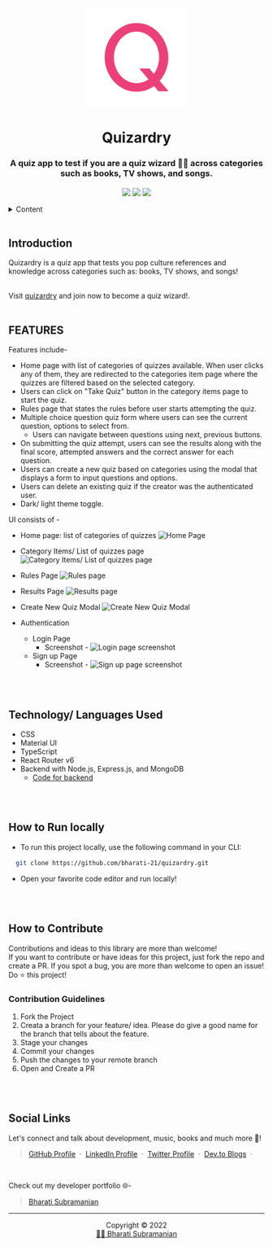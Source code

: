 <h1 align="center">
  <br />
  <a href="https://quizardry.netlify.app">
      <img src="https://github.com/bharati-21/quizardry/blob/7739fdb53cc2ecf0fc1efbff5591ff58ccb45015/public/favicons/android-chrome-512x512.png" alt="Quizardry" width="200"></a>
  <br />
  <br />
  Quizardry 
</h1>
<h3 align="center">
    A quiz app to test if you are a quiz wizard 🧙‍♂️ across categories such as books, TV shows, and songs.
</h3>

<div align="center">
<img src="https://img.shields.io/badge/version-v1-green" align="center"/>
<img src="https://img.shields.io/badge/label-open--source-blue" align="center"/>
    <a href="https://app.netlify.com/sites/quizardry/deploys" align="center">
        <img src="https://api.netlify.com/api/v1/badges/8b083945-912e-4f2d-90fd-9f8bcf06aeee/deploy-status" align="center"/>
    </a>
</div>
<br />

<!-- TABLE OF CONTENTS -->
<details>
    <summary>Content</summary>
    <ol>
        <li><a href="#introduction">Introduction</a></li>
        <li><a href="#features">Features</a></li>
        <li><a href="#technology-languages-used">Technology/ Languages Used</a></li>
        <li><a href="#how-to-run-locally">How to Run Locally</a></li>
        <li><a href="#how-to-contribute">How to Contribute</a></li>
        <li><a href="#social-links">Social Links</a></li>
    </ol>
</details>

<br />

<!-- Project Introduction -->
## **Introduction**
<p>
   Quizardry is a quiz app that tests you pop culture references and knowledge across categories such as: books, TV shows, and songs!
</p>
<br />
Visit <a href="https://quizardry.netlify.app/">quizardry</a> and join now to become a quiz wizard!.
<br />
<br />
<!-- FEATURES -->

## **FEATURES**

Features include-
- Home page with list of categories of quizzes available. When user clicks any of them, they are redirected to the categories item page where the quizzes are filtered based on the selected category.
- Users can click on "Take Quiz" button in the category items page to start the quiz.
- Rules page that states the rules before user starts attempting the quiz.
- Multiple choice question quiz form where users can see the current question, options to select from.
  - Users can navigate between questions using next, previous buttons.
- On submitting the quiz attempt, users can see the results along with the final score, attempted answers and the correct answer for each question.
- Users can create a new quiz based on categories using the modal that displays a form to input questions and options.
- Users can delete an existing quiz if the creator was the authenticated user.
- Dark/ light theme toggle.

UI consists of -
- Home page: list of categories of quizzes
    ![Home Page](https://user-images.githubusercontent.com/51514137/184860499-6c5f7051-cbf4-4313-96bd-410ae53364ce.png) 

- Category Items/ List of quizzes page
    ![Category Items/ List of quizzes page](https://user-images.githubusercontent.com/51514137/184860630-a32727a9-4603-4616-98c5-2c3af74805a4.png)

- Rules Page
    ![Rules page](https://user-images.githubusercontent.com/51514137/184860736-2ae94480-6c76-4b5b-8193-c5c3b8fc3efd.png)
   
- Results Page
    ![Results page](https://user-images.githubusercontent.com/51514137/184861005-66b9e0cc-45e8-4edf-a0eb-d6fec6c88046.png)
    
- Create New Quiz Modal
    ![Create New Quiz Modal](https://user-images.githubusercontent.com/51514137/184861606-42a3c3b3-d2b6-4c18-999e-196562fd2b22.png)

   
- Authentication
  - Login Page
    - Screenshot - ![Login page screenshot](https://user-images.githubusercontent.com/51514137/184861849-16a62ffa-5771-4e10-b025-2300da9076c7.png)
  - Sign up Page
    - Screenshot - ![Sign up page screenshot](https://user-images.githubusercontent.com/51514137/184861936-73ed7126-55c5-4859-8745-6ab172af0a55.png)

<br />
<br />
<!-- BUILT WITH -->

## **Technology/ Languages Used**

- CSS
- Material UI
- TypeScript
- React Router v6
- Backend with Node.js, Express.js, and MongoDB
  - [Code for backend](https://github.com/bharati-21/quizardry-server)

<br />
<br />
<!-- HOW TO RUN LOCALLY -->

## **How to Run locally**
- To run this project locally, use the following command in your CLI:

```bash
  git clone https://github.com/bharati-21/quizardry.git
```
- Open your favorite code editor and run locally!

<br />
<br />
<!-- CONTRIBUTING -->

## **How to Contribute**

Contributions and ideas to this library are more than welcome! <br />
If you want to contribute or have ideas for this project, just fork the repo and create a PR. If you spot a bug, you are more than welcome to open an issue! Do ⭐ this project! 

### Contribution Guidelines
1. Fork the Project
2. Creata a branch for your feature/ idea. Please do give a good name for the branch that tells about the feature.
3. Stage your changes
4. Commit your changes
5. Push the changes to your remote branch
6. Open and Create a PR

<br />
<br />
<!-- SOCIAL LINKS -->

## **Social Links**
Let's connect and talk about development, music, books and much more 🌠! 
> [GitHub Profile](https://github.com/bharati-21) &nbsp;&middot;&nbsp; 
> [LinkedIn Profile](https://www.linkedin.com/in/bharati-subramanian-29734b152/) &nbsp;&middot;&nbsp;
> [Twitter Profile](https://twitter.com/_bhaaratii) &nbsp;&middot;&nbsp;
> [Dev.to Blogs](https://dev.to/bharati21) &nbsp;&middot;&nbsp;

<br />

Check out my developer portfolio 🌐-
> [Bharati Subramanian](https://bharati-21.github.io/) 

<hr />
<p align="center">Copyright &copy; 2022 
  <br />
  <a href="https://bharati-21.github.io/">👩‍💻 Bharati Subramanian</a>
</p>
